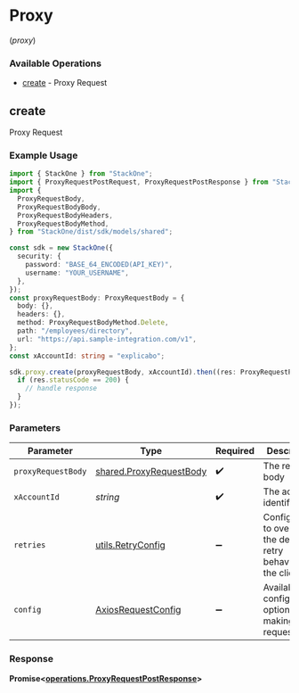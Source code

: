# Proxy
(*proxy*)

### Available Operations

* [create](#create) - Proxy Request

## create

Proxy Request

### Example Usage

```typescript
import { StackOne } from "StackOne";
import { ProxyRequestPostRequest, ProxyRequestPostResponse } from "StackOne/dist/sdk/models/operations";
import {
  ProxyRequestBody,
  ProxyRequestBodyBody,
  ProxyRequestBodyHeaders,
  ProxyRequestBodyMethod,
} from "StackOne/dist/sdk/models/shared";

const sdk = new StackOne({
  security: {
    password: "BASE_64_ENCODED(API_KEY)",
    username: "YOUR_USERNAME",
  },
});
const proxyRequestBody: ProxyRequestBody = {
  body: {},
  headers: {},
  method: ProxyRequestBodyMethod.Delete,
  path: "/employees/directory",
  url: "https://api.sample-integration.com/v1",
};
const xAccountId: string = "explicabo";

sdk.proxy.create(proxyRequestBody, xAccountId).then((res: ProxyRequestPostResponse) => {
  if (res.statusCode == 200) {
    // handle response
  }
});
```

### Parameters

| Parameter                                                           | Type                                                                | Required                                                            | Description                                                         |
| ------------------------------------------------------------------- | ------------------------------------------------------------------- | ------------------------------------------------------------------- | ------------------------------------------------------------------- |
| `proxyRequestBody`                                                  | [shared.ProxyRequestBody](../../models/shared/proxyrequestbody.md)  | :heavy_check_mark:                                                  | The request body                                                    |
| `xAccountId`                                                        | *string*                                                            | :heavy_check_mark:                                                  | The account identifier                                              |
| `retries`                                                           | [utils.RetryConfig](../../models/utils/retryconfig.md)              | :heavy_minus_sign:                                                  | Configuration to override the default retry behavior of the client. |
| `config`                                                            | [AxiosRequestConfig](https://axios-http.com/docs/req_config)        | :heavy_minus_sign:                                                  | Available config options for making requests.                       |


### Response

**Promise<[operations.ProxyRequestPostResponse](../../models/operations/proxyrequestpostresponse.md)>**

